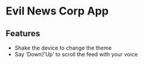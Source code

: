 # Evil News Corp App

## Features

- Shake the device to change the theme
- Say ‘Down’/‘Up’ to scroll the feed with your voice
